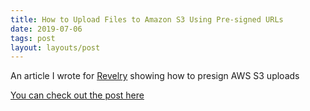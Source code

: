 ```yaml
---
title: How to Upload Files to Amazon S3 Using Pre-signed URLs
date: 2019-07-06
tags: post
layout: layouts/post
---
```


An article I wrote for [Revelry](https://revelry.co) showing how to presign AWS S3 uploads

[You can check out the post here](https://revelry.co/upload-amazon-s3/)
